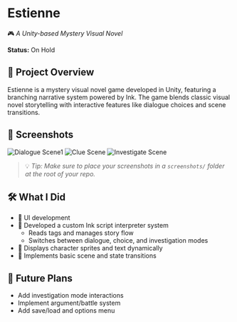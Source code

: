 # Estienne

🎮 *A Unity-based Mystery Visual Novel*

**Status:** On Hold

## 🧩 Project Overview

Estienne is a mystery visual novel game developed in Unity, featuring a branching narrative system powered by Ink. The game blends classic visual novel storytelling with interactive features like dialogue choices and scene transitions.

## 📸 Screenshots
![Dialogue Scene1](screenshots/dialogue_scene1.png)
![Clue Scene](screenshots/clue_scene1.png)
![Investigate Scene](screenshots/investigation_scene1.png)

> 💡 *Tip: Make sure to place your screenshots in a `screenshots/` folder at the root of your repo.*

## 🛠️ What I Did

- 🎨 UI development  
- 🧠 Developed a custom Ink script interpreter system  
  - Reads tags and manages story flow  
  - Switches between dialogue, choice, and investigation modes  
- 👤 Displays character sprites and text dynamically  
- 🔄 Implements basic scene and state transitions  

## 🚧 Future Plans

- Add investigation mode interactions  
- Implement argument/battle system  
- Add save/load and options menu
